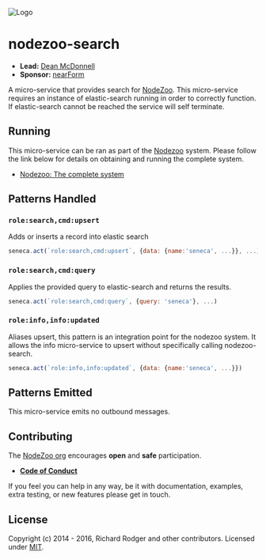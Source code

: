 ![Logo][Logo]

# nodezoo-search

- __Lead:__ [Dean McDonnell][Lead]
- __Sponsor:__ [nearForm][]

A micro-service that provides search for [NodeZoo][]. This micro-service requires an
instance of elastic-search running in order to correctly function. If elastic-search
cannot be reached the service will self terminate.

## Running
This micro-service can be ran as part of the [Nodezoo][] system. Please follow the
link below for details on obtaining and running the complete system.

- [Nodezoo: The complete system][System]

## Patterns Handled

### `role:search,cmd:upsert`
Adds or inserts a record into elastic search

```js
seneca.act(`role:search,cmd:upsert`, {data: {name:'seneca', ...}}, ...)
```

### `role:search,cmd:query`
Applies the provided query to elastic-search and returns the results.

```js
seneca.act(`role:search,cmd:query`, {query: 'seneca'}, ...)
```

### `role:info,info:updated`
Aliases upsert, this pattern is an integration point for the nodezoo system. It
allows the info micro-service to upsert without specifically calling nodezoo-search.

```js
seneca.act(`role:info,info:updated`, {data: {name:'seneca', ...}})
```

## Patterns Emitted
This micro-service emits no outbound messages.


## Contributing
The [NodeZoo org][] encourages __open__ and __safe__ participation.

- __[Code of Conduct]__

If you feel you can help in any way, be it with documentation, examples, extra testing, or new
features please get in touch.

## License
Copyright (c) 2014 - 2016, Richard Rodger and other contributors.
Licensed under [MIT][].


[MIT]: ./LICENSE
[Code of Conduct]: https://github.com/nodezoo/nodezoo-org/blob/master/CoC.md
[nearForm]: http://www.nearform.com/
[NodeZoo org]: http://www.nodezoo.com/
[main repo]: https://github.com/rjrodger/nodezoo
[Lead]: https://github.com/rjrodger
[Logo]: https://raw.githubusercontent.com/nodezoo/nodezoo-org/master/assets/logo-nodezoo.png

[NodeZoo]: https://github.com/nodezoo/nodezoo
[System]: https://github.com/nodezoo/nodezoo-system
[JSonic]: https://github.com/rjrodger/jsonic
